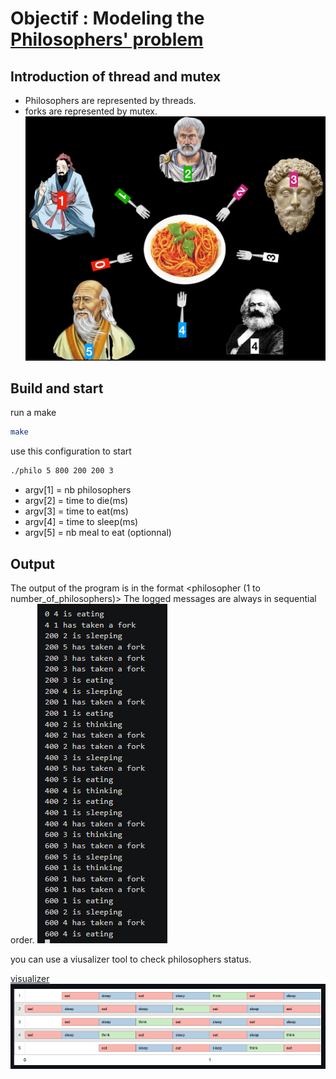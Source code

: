 # Objectif : Modeling the [Philosophers' problem](https://en.wikipedia.org/wiki/Dining_philosophers_problem)

## Introduction of thread and mutex
- Philosophers are represented by threads.
- forks are represented by mutex.
  ![apercu](https://github.com/souelgha/42_Philosophers/blob/main/philo.png)

## Build and start
run a make
```bash
make
```
use this configuration to start 
  ``` bash
 ./philo 5 800 200 200 3
```
  - argv[1] = nb philosophers
  - argv[2] = time to die(ms)
  - argv[3] = time to eat(ms)
  - argv[4] = time to sleep(ms)
  - argv[5] = nb meal to eat (optionnal)

## Output
The output of the program is in the format <timestamp> <philosopher (1 to number_of_philosophers)> <action>
The logged messages are always in sequential order.
![apercu](https://github.com/souelgha/42_Philosophers/blob/main/output-philo.png)

you can use a viusalizer tool to check philosophers status.

[visualizer](https://nafuka11.github.io/philosophers-visualizer/)
![aoercu](https://github.com/souelgha/42_Philosophers/blob/main/visualizer.png)

